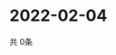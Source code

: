 # 2022-02-04
  共 0条

  <!-- BEGIN -->
  <!-- 最后更新时间Fri Feb 04 2022 01:39:50 GMT+0000 (Coordinated Universal Time) -->
  
  <!-- END -->
  
  